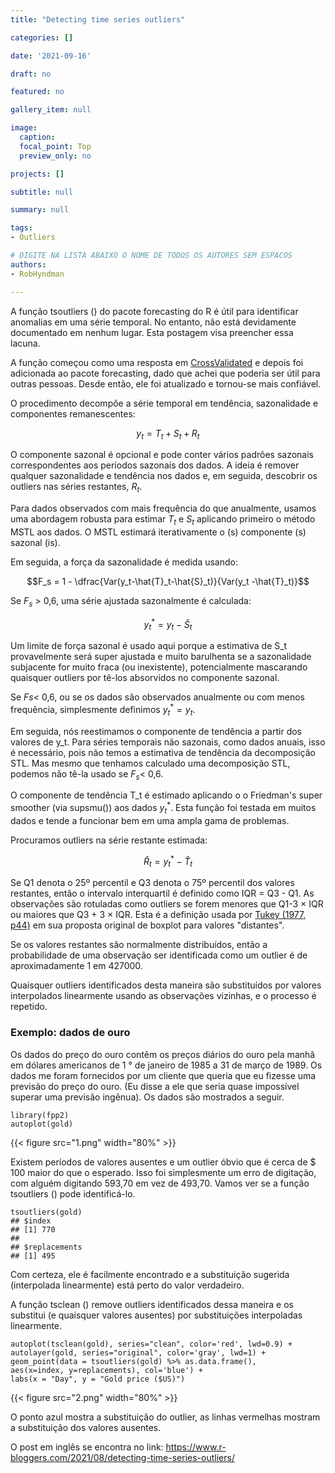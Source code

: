 ```yaml
---
title: "Detecting time series outliers"

categories: []

date: '2021-09-16' 

draft: no

featured: no

gallery_item: null

image:
  caption: 
  focal_point: Top
  preview_only: no

projects: []

subtitle: null

summary: null

tags: 
- Outliers

# DIGITE NA LISTA ABAIXO O NOME DE TODOS OS AUTORES SEM ESPACOS
authors:
- RobHyndman

---
```


A função tsoutliers () do pacote forecasting do R é útil para identificar anomalias em uma série temporal. No entanto, não está devidamente documentado em nenhum lugar. Esta postagem visa preencher essa lacuna.

A função começou como uma resposta em [CrossValidated](https://stats.stackexchange.com/questions/1142/simple-algorithm-for-online-outlier-detection-of-a-generic-time-series/1153#1153) e depois foi adicionada ao pacote forecasting, dado que achei que poderia ser útil para outras pessoas. Desde então, ele foi atualizado e tornou-se mais confiável.

O procedimento decompõe a série temporal em tendência, sazonalidade e componentes remanescentes:

$$y_t = T_t + S_t + R_t$$

O componente sazonal é opcional e pode conter vários padrões sazonais correspondentes aos períodos sazonais dos dados. A ideia é remover qualquer sazonalidade e tendência nos dados e, em seguida, descobrir os outliers nas séries restantes, $R_t$.

Para dados observados com mais frequência do que anualmente, usamos uma abordagem robusta para estimar $T_t$ e $S_t$ aplicando primeiro o método MSTL aos dados. O MSTL estimará iterativamente o (s) componente (s) sazonal (is).

Em seguida, a força da sazonalidade é medida usando:

$$F_s = 1 - \dfrac{Var(y_t-\hat{T}_t-\hat{S}_t)}{Var(y_t -\hat{T}_t)}$$

Se $F_s$ > 0,6, uma série ajustada sazonalmente é calculada:

$$y^*_t = y_t - \hat{S}_t$$

Um limite de força sazonal é usado aqui porque a estimativa de S_t provavelmente será super ajustada e muito barulhenta se a sazonalidade subjacente for muito fraca (ou inexistente), potencialmente mascarando quaisquer outliers por tê-los absorvidos no componente sazonal.

Se $Fs$< 0,6, ou se os dados são observados anualmente ou com menos frequência, simplesmente definimos $y_t^* = y_t$.

Em seguida, nós reestimamos o componente de tendência a partir dos valores de y_t. Para séries temporais não sazonais, como dados anuais, isso é necessário, pois não temos a estimativa de tendência da decomposição STL. Mas mesmo que tenhamos calculado uma decomposição STL, podemos não tê-la usado se $F_s$< 0,6.

O componente de tendência T_t é estimado aplicando o o Friedman's super smoother (via supsmu()) aos dados $y_t^*$. Esta função foi testada em muitos dados e tende a funcionar bem em uma ampla gama de problemas.

Procuramos outliers na série restante estimada:

$$\hat{R}_t = y_t^* - \hat{T}_t$$


Se Q1 denota o 25º percentil e Q3 denota o 75º percentil dos valores restantes, então o intervalo interquartil é definido como IQR = Q3 - Q1. As observações são rotuladas como outliers se forem menores que Q1-3 × IQR ou maiores que Q3 + 3 × IQR. Esta é a definição usada por [Tukey (1977, p44)](https://www.amazon.com.br/dp/0134995457?geniuslink=true) em sua proposta original de boxplot para valores "distantes".

Se os valores restantes são normalmente distribuídos, então a probabilidade de uma observação ser identificada como um outlier é de aproximadamente 1 em 427000.

Quaisquer outliers identificados desta maneira são substituídos por valores interpolados linearmente usando as observações vizinhas, e o processo é repetido.


### Exemplo: dados de ouro

Os dados do preço do ouro contêm os preços diários do ouro pela manhã em dólares americanos de 1 ° de janeiro de 1985 a 31 de março de 1989. Os dados me foram fornecidos por um cliente que queria que eu fizesse uma previsão do preço do ouro. (Eu disse a ele que seria quase impossível superar uma previsão ingênua). Os dados são mostrados a seguir.

    library(fpp2)
    autoplot(gold)

{{< figure src="1.png" width="80%" >}}


Existem períodos de valores ausentes e um outlier óbvio que é cerca de $ 100 maior do que o esperado. Isso foi simplesmente um erro de digitação, com alguém digitando 593,70 em vez de 493,70. Vamos ver se a função tsoutliers () pode identificá-lo.

    tsoutliers(gold)
    ## $index
    ## [1] 770
    ## 
    ## $replacements
    ## [1] 495

Com certeza, ele é facilmente encontrado e a substituição sugerida (interpolada linearmente) está perto do valor verdadeiro.

A função tsclean () remove outliers identificados dessa maneira e os substitui (e quaisquer valores ausentes) por substituições interpoladas linearmente.
    
    autoplot(tsclean(gold), series="clean", color='red', lwd=0.9) +
    autolayer(gold, series="original", color='gray', lwd=1) +
    geom_point(data = tsoutliers(gold) %>% as.data.frame(), 
    aes(x=index, y=replacements), col='blue') +
    labs(x = "Day", y = "Gold price ($US)")

{{< figure src="2.png" width="80%" >}}

O ponto azul mostra a substituição do outlier, as linhas vermelhas mostram a substituição dos valores ausentes.

O post em inglês se encontra no link:
https://www.r-bloggers.com/2021/08/detecting-time-series-outliers/
